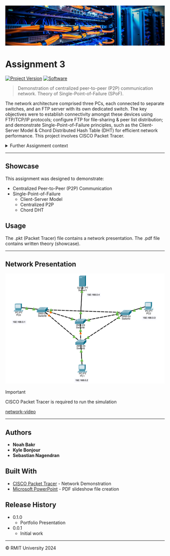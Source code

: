 [![header][header-url]][header-link]

# Assignment 3
[![Project Version][version-image]][version-url]
[![Software][Software-image]][Software-url]

> Demonstration of centralized peer-to-peer (P2P) communication network. Theory of Single-Point-of-Failure (SPoF).

The network architecture comprised three PCs, each connected to separate switches, and an FTP server with its own dedicated switch. The key objectives were to establish connectivity amongst these devices using FTP/TCP/IP protocols; configure FTP for file-sharing &amp; peer list distribution; and demonstrate Single-Point-of-Failure principles, such as the Client-Server Model &amp; Chord Distributed Hash Table (DHT) for efficient network performance. This project involves CISCO Packet Tracer.

<details>
   <summary>Further Assignment context</summary>
   <br>
   Creation of the centralized peer-to-peer (P2P) communication network explored the behaviour &amp; role of a central server, contributing to a deeper understanding of network architecture and management practices in peer-to-peer communications. The simulation allowed for the exploration of network performance, scalability, fault tolerance, and FTP server behavior. By monitoring metrics such as latency and packet loss, practical insights into optimizing network efficiency and ensuring robust performance were gained.
   <br><br>
   The assignment explored the trade-offs between centralized and decentralized models. These insights were crucial for designing resilient, scalable networks capable of meeting the demands of modern communication and data transfer requirements. Chord DHT facilitates efficient data lookup and storage across nodes, which was studied in depth to understand its implications for network scalability and fault tolerance.
</details>

---
## Showcase

This assignment was designed to demonstrate:

* Centralized Peer-to-Peer (P2P) Communication 
* Single-Point-of-Failure
    * Client-Server Model
    * Centralized P2P
    * Chord DHT

## Usage

The .pkt (Packet Tracer) file contains a network presentation.
The .pdf file contains written theory (showcase).

---
## Network Presentation
[![header][packet-tracer-image]][pkt-file-url]

> [!IMPORTANT]
> CISCO Packet Tracer is required to run the simulation

[network-video]

---
## Authors

* **Noah Bakr**
* **Kyle Bonjour**
* **Sebastian Nagendran**

## Built With

* [CISCO Packet Tracer](https://www.netacad.com/courses/packet-tracer) - Network Demonstration
* [Microsoft PowerPoint](https://www.microsoft.com/en-au/microsoft-365/powerpoint) - PDF slideshow file creation

## Release History

* 0.1.0
    * Portfolio Presentation
* 0.0.1
    * Initial work

---

&copy; RMIT University 2024

<!-- Markdown link & img dfn's -->

[header-url]: ../DCNC-Header.png
[header-link]: https://github.com/Noah-Bakr

[version-image]: https://img.shields.io/badge/Version-1.0.0-brightgreen?style=for-the-badge&logo=appveyor
[version-url]: https://img.shields.io/badge/version-1.0.0-green
[Software-image]: https://img.shields.io/badge/cisco-packet--tracer?style=for-the-badge&logo=cisco&logoColor=%231BA0D7&label=Packet%20Tracer&color=%231BA0D7
[Software-url]: https://img.shields.io/badge/cisco-packet--tracer?style=for-the-badge&logo=cisco&logoColor=%231BA0D7&label=Packet%20Tracer&color=%231BA0D7

[packet-tracer-image]: Network-Setup.png
[pkt-file-url]: https://github.com/Noah-Bakr/Data-Communication-and-Net-Centric-Computing/blob/main/Assignment%203/DCNC%20Assignment%203.pkt
[network-video]: https://github.com/user-attachments/assets/1acb1a0c-7363-42e1-b061-fd3870b84443


